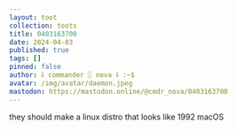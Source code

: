 ```yaml
---
layout: toot
collection: toots
title: 0403163700
date: 2024-04-03
published: true
tags: []
pinned: false
author: ⸸ commander ░ nova ⸸ :~$
avatar: /img/avatar/daemon.jpeg
mastodon: https://mastodon.online/@cmdr_nova/0403163700
---
```


they should make a linux distro that looks like 1992 macOS
